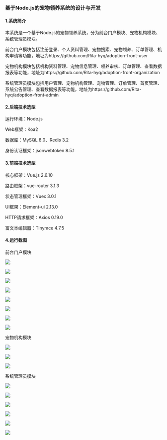 ### 基于Node.js的宠物领养系统的设计与开发

#### 1.系统简介

本系统是一个基于Node.js的宠物领养系统，分为前台门户模块、宠物机构模块、系统管理员模块。

前台门户模块包括注册登录、个人资料管理、宠物搜索、宠物领养、订单管理、机构申请等功能，地址为https://github.com/Rita-hyq/adoption-front-user

宠物机构模块包括机构资料管理、宠物信息管理、领养审核、订单管理、查看数据报表等功能，地址为https://github.com/Rita-hyq/adoption-front-organization

系统管理员模块包括用户管理、宠物机构管理、宠物管理、订单管理、首页管理、系统公告管理、查看数据报表等功能，地址为https://github.com/Rita-hyq/adoption-front-admin

#### 2.后端技术选型

运行环境：Node.js

Web框架：Koa2

数据库：MySQL 8.0、Redis 3.2

身份认证框架：jsonwebtoken 8.5.1

#### 3.前端技术选型

核心框架：Vue.js 2.6.10

路由框架：vue-router 3.1.3

状态管理框架：Vuex 3.0.1

UI框架：Element-ui 2.13.0

HTTP请求框架：Axios 0.19.0

富文本编辑器：Tinymce 4.7.5

#### 4.运行截图

前台门户模块

![](https://czz-education.oss-cn-shenzhen.aliyuncs.com/hyq/1.png)

![](https://czz-education.oss-cn-shenzhen.aliyuncs.com/hyq/2.png)

![](https://czz-education.oss-cn-shenzhen.aliyuncs.com/hyq/3.png)

![](https://czz-education.oss-cn-shenzhen.aliyuncs.com/hyq/4.png)

![](https://czz-education.oss-cn-shenzhen.aliyuncs.com/hyq/5.png)

![](https://czz-education.oss-cn-shenzhen.aliyuncs.com/hyq/6.png)

![](https://czz-education.oss-cn-shenzhen.aliyuncs.com/hyq/7.png)

![](https://czz-education.oss-cn-shenzhen.aliyuncs.com/hyq/8.png)

宠物机构模块

![](https://czz-education.oss-cn-shenzhen.aliyuncs.com/hyq/9.png)

![](https://czz-education.oss-cn-shenzhen.aliyuncs.com/hyq/10.png)

![](https://czz-education.oss-cn-shenzhen.aliyuncs.com/hyq/13.png)

系统管理员模块

![](https://czz-education.oss-cn-shenzhen.aliyuncs.com/hyq/14.png)

![](https://czz-education.oss-cn-shenzhen.aliyuncs.com/hyq/17.png)

![](https://czz-education.oss-cn-shenzhen.aliyuncs.com/hyq/18.png)

![](https://czz-education.oss-cn-shenzhen.aliyuncs.com/hyq/19.png)

![](https://czz-education.oss-cn-shenzhen.aliyuncs.com/hyq/20.png)

![](https://czz-education.oss-cn-shenzhen.aliyuncs.com/hyq/21.png)
